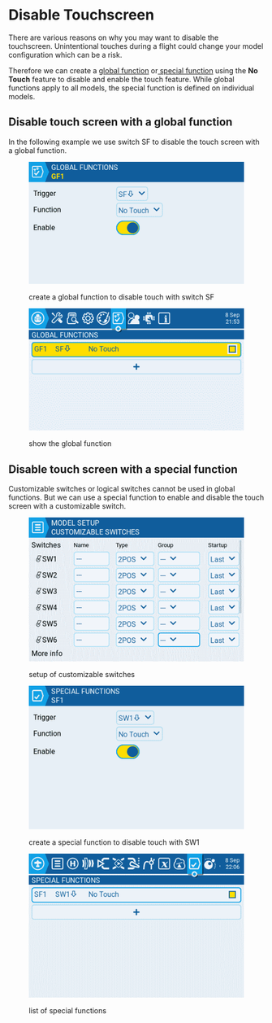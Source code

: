 # Disable Touchscreen

There are various reasons on why you may want to disable the touchscreen. Unintentional touches during a flight could change your model configuration which can be a risk.

Therefore we can create a [global function](../color-radios/radio-settings/global-functions.md) or[ special function](../color-radios/model-settings/special-functions.md) using the **No Touch** feature to disable and enable the touch feature. While global functions apply to all models, the special function is defined on individual models.

## Disable touch screen with a global function

In the following example we use switch SF to disable the touch screen with a global function.

<figure><img src="../.gitbook/assets/create-no-touch-global-function.png" alt=""><figcaption><p>create a global function to disable touch with switch SF</p></figcaption></figure>

<figure><img src="../.gitbook/assets/show-no-touch-global-function.png" alt=""><figcaption><p>show the global function</p></figcaption></figure>

## Disable touch screen with a special function

Customizable switches or logical switches cannot be used in global functions. But we can use a special function to enable and disable the touch screen with a customizable switch.

<figure><img src="../.gitbook/assets/list-customizable-switches-mo-touch.png" alt=""><figcaption><p>setup of customizable switches</p></figcaption></figure>

<figure><img src="../.gitbook/assets/create-no-touch-special-function.png" alt=""><figcaption><p>create a special function to disable touch with SW1</p></figcaption></figure>

<figure><img src="../.gitbook/assets/show-no-touch-special-function.png" alt=""><figcaption><p>list of special functions</p></figcaption></figure>
